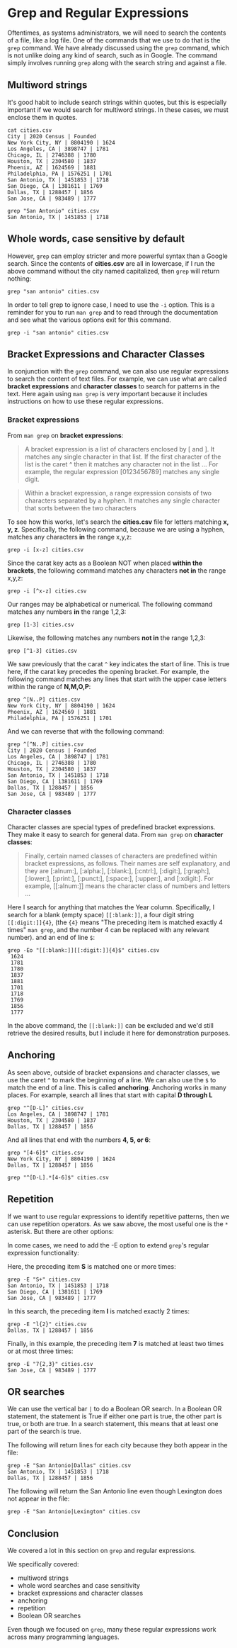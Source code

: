 # Grep and Regular Expressions

Oftentimes, as systems administrators,
we will need to search the contents of a file, like a log file.
One of the commands that we use to do that is the ``grep`` command.
We have already discussed using the ``grep`` command,
which is not unlike doing any kind of search,
such as in Google.
The command simply involves running ``grep``
along with the search string and against a file.

## Multiword strings

It's good habit to include search strings within quotes,
but this is especially important if
we would search for multiword strings.
In these cases, we must enclose them in quotes.

```
cat cities.csv
City | 2020 Census | Founded
New York City, NY | 8804190 | 1624
Los Angeles, CA | 3898747 | 1781
Chicago, IL | 2746388 | 1780
Houston, TX | 2304580 | 1837
Phoenix, AZ | 1624569 | 1881
Philadelphia, PA | 1576251 | 1701
San Antonio, TX | 1451853 | 1718
San Diego, CA | 1381611 | 1769
Dallas, TX | 1288457 | 1856
San Jose, CA | 983489 | 1777

grep "San Antonio" cities.csv
San Antonio, TX | 1451853 | 1718
```

## Whole words, case sensitive by default

However, ``grep`` can employ stricter and
more powerful syntax than a Google search.
Since the contents of **cities.csv** are all in lowercase,
if I run the above command without the city named capitalized,
then ``grep`` will return nothing:

```
grep "san antonio" cities.csv
```

In order to tell grep to ignore case,
I need to use the ``-i`` option.
This is a reminder for you to run ``man grep`` and
to read through the documentation and
see what the various options exit for this command.

```
grep -i "san antonio" cities.csv
```

## Bracket Expressions and Character Classes

In conjunction with the ``grep`` command,
we can also use regular expressions to search the content of text files.
For example, we can use what are called **bracket expressions** and
**character classes** to search for patterns in the text.
Here again using ``man grep`` is very important because
it includes instructions on how to use these regular expressions.

### Bracket expressions

From ``man grep`` on **bracket expressions**:

> A  bracket  expression  is  a  list  of  characters  enclosed  by  [ and ].
> It matches any single character in that list.  If the first character of the
> list is the caret ^ then it matches any character not in the list ... For
> example, the regular expression [0123456789] matches any single digit.

> Within a bracket expression, a range expression consists of two characters
> separated by a hyphen. It matches any single character that sorts between the
> two characters

To see how this works, let's search the **cities.csv** file
for letters matching **x, y, z**.
Specifically, the following command,
because we are using a hyphen,
matches any characters **in** the range x,y,z:

```
grep -i [x-z] cities.csv 
```

Since the carat key acts as a Boolean NOT
when placed **within the brackets**,
the following command matches any
characters **not in** the range x,y,z:

```
grep -i [^x-z] cities.csv
```

Our ranges may be alphabetical or numerical.
The following command matches any numbers **in** the range 1,2,3:

```
grep [1-3] cities.csv
```

Likewise, the following matches any numbers **not in** the range 1,2,3:

```
grep [^1-3] cities.csv
```

We saw previously that the carat ``^`` key indicates
the start of line.
This is true here,
if the carat key precedes the opening bracket.
For example, the following command matches
any lines that start with the upper case letters
within the range of **N,M,O,P**:

```
grep ^[N..P] cities.csv
New York City, NY | 8804190 | 1624
Phoenix, AZ | 1624569 | 1881
Philadelphia, PA | 1576251 | 1701
```

And we can reverse that with the following command:

```
grep ^[^N..P] cities.csv
City | 2020 Census | Founded
Los Angeles, CA | 3898747 | 1781
Chicago, IL | 2746388 | 1780
Houston, TX | 2304580 | 1837
San Antonio, TX | 1451853 | 1718
San Diego, CA | 1381611 | 1769
Dallas, TX | 1288457 | 1856
San Jose, CA | 983489 | 1777
```

### Character classes

Character classes are special types of predefined 
bracket expressions.
They make it easy to search for general data.
From ``man grep`` on **character classes**:

> Finally, certain named classes of characters are predefined
> within bracket expressions, as follows.
> Their names are self explanatory, and they are
> [:alnum:], [:alpha:], [:blank:], [:cntrl:],
> [:digit:], [:graph:], [:lower:], [:print:],
> [:punct:], [:space:], [:upper:], and [:xdigit:].
> For example, [[:alnum:]] means the character class
> of numbers and letters ... 

Here I search for anything that matches the Year column.
Specifically, I search for a blank (empty space) ``[[:blank:]]``,
a four digit string ``[[:digit:]]{4}``,
(the ``{4}`` means "The preceding item is
matched exactly 4 times" ``man grep``,
and the number 4 can be replaced with any relevant number).
and an end of line ``$``:

```
grep -Eo "[[:blank:]][[:digit:]]{4}$" cities.csv 
 1624
 1781
 1780
 1837
 1881
 1701
 1718
 1769
 1856
 1777
```

In the above command, the ``[[:blank:]]`` can be excluded and
we'd still retrieve the desired results, but
I include it here for demonstration purposes.

## Anchoring

As seen above, outside of bracket expansions and character classes,
we use the caret ``^`` to mark the beginning of a line.
We can also use the ``$`` to match the end of a line.
This is called **anchoring**.
Anchoring works in many places.
For example, search all lines that start with capital **D through L**

```
grep "^[D-L]" cities.csv
Los Angeles, CA | 3898747 | 1781
Houston, TX | 2304580 | 1837
Dallas, TX | 1288457 | 1856
```

And all lines that end with the numbers **4, 5, or 6**:

```
grep "[4-6]$" cities.csv
New York City, NY | 8804190 | 1624
Dallas, TX | 1288457 | 1856
```

```
grep "^[D-L].*[4-6]$" cities.csv
```

## Repetition

If we want to use regular expressions to identify repetitive patterns,
then we can use repetition operators.
As we saw above,
the most useful one is the ``*`` asterisk.
But there are other options:

In come cases, we need to add the -E option
to extend ``grep``'s regular expression functionality:

Here, the preceding item **S** is matched one or more times:

```
grep -E "S+" cities.csv
San Antonio, TX | 1451853 | 1718
San Diego, CA | 1381611 | 1769
San Jose, CA | 983489 | 1777
```

In this search, the preceding item **l** is
matched exactly 2 times:

```
grep -E "l{2}" cities.csv
Dallas, TX | 1288457 | 1856
```

Finally, in this example, the preceding item **7** is matched 
at least two times or at most three times:

```
grep -E "7{2,3}" cities.csv
San Jose, CA | 983489 | 1777
```

## OR searches

We can use the vertical bar ``|`` to do a Boolean OR search.
In a Boolean OR statement, the statement is True if either
one part is true, the other part is true, or both are true.
In a search statement, this means that at least one part
of the search is true.

The following will return lines for each city because they
both appear in the file:

```
grep -E "San Antonio|Dallas" cities.csv
San Antonio, TX | 1451853 | 1718
Dallas, TX | 1288457 | 1856
```

The following will return the San Antonio line even though
Lexington does not appear in the file:

```
grep -E "San Antonio|Lexington" cities.csv
```

## Conclusion

We covered a lot in this section on ``grep`` and regular expressions.

We specifically covered:

- multiword strings
- whole word searches and case sensitivity
- bracket expressions and character classes
- anchoring
- repetition
- Boolean OR searches

Even though we focused on ``grep``,
many these regular expressions work across many programming languages.
